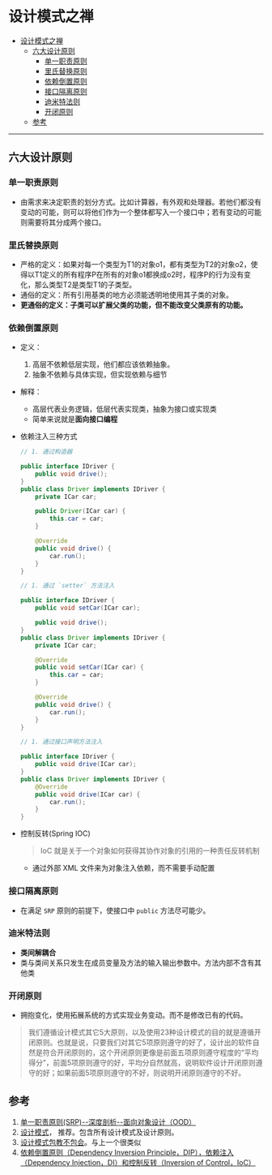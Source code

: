 # 设计模式之禅

<!-- TOC -->

- [设计模式之禅](#设计模式之禅)
    - [六大设计原则](#六大设计原则)
        - [单一职责原则](#单一职责原则)
        - [里氏替换原则](#里氏替换原则)
        - [依赖倒置原则](#依赖倒置原则)
        - [接口隔离原则](#接口隔离原则)
        - [迪米特法则](#迪米特法则)
        - [开闭原则](#开闭原则)
    - [参考](#参考)

<!-- /TOC -->

---

## 六大设计原则

### 单一职责原则

- 由需求来决定职责的划分方式。比如计算器，有外观和处理器。若他们都没有变动的可能，则可以将他们作为一个整体都写入一个接口中；若有变动的可能则需要将其分成两个接口。

### 里氏替换原则

- 严格的定义：如果对每一个类型为T1的对象o1，都有类型为T2的对象o2，使得以T1定义的所有程序P在所有的对象o1都换成o2时，程序P的行为没有变化，那么类型T2是类型T1的子类型。 
- 通俗的定义：所有引用基类的地方必须能透明地使用其子类的对象。
- **更通俗的定义：子类可以扩展父类的功能，但不能改变父类原有的功能。**

### 依赖倒置原则

- 定义：
    1. 高层不依赖低层实现，他们都应该依赖抽象。
    1. 抽象不依赖与具体实现，但实现依赖与细节
- 解释： 
    - 高层代表业务逻辑，低层代表实现类，抽象为接口或实现类
    - 简单来说就是**面向接口编程**
- 依赖注入三种方式

    ```java
    // 1. 通过构造器

    public interface IDriver {
        public void drive();
    }
    public class Driver implements IDriver {
        private ICar car;

        public Driver(ICar car) {
            this.car = car;
        }

        @Override
        public void drive() {
            car.run();
        }
    }

    // 1. 通过 `setter` 方法注入

    public interface IDriver {
        public void setCar(ICar car);

        public void drive();
    }
    public class Driver implements IDriver {
        private ICar car;

        @Override
        public void setCar(ICar car) {
            this.car = car;
        }

        @Override
        public void drive() {
            car.run();
        }
    }

    // 1. 通过接口声明方法注入

    public interface IDriver {
        public void drive(ICar car);
    }
    public class Driver implements IDriver {
        @Override
        public void drive(ICar car) {
            car.run();
        }
    }
    ```

- 控制反转(Spring IOC)
    
    > IoC 就是关于一个对象如何获得其协作对象的引用的一种责任反转机制
    
    - 通过外部 XML 文件来为对象注入依赖，而不需要手动配置

### 接口隔离原则
    
- 在满足 `SRP` 原则的前提下，使接口中 `public` 方法尽可能少。

### 迪米特法则

- **类间解耦合**
- 类与类间关系只发生在成员变量及方法的输入输出参数中。方法内部不含有其他类

### 开闭原则

- 拥抱变化，使用拓展系统的方式实现业务变动。而不是修改已有的代码。

> 我们遵循设计模式其它5大原则，以及使用23种设计模式的目的就是遵循开闭原则。也就是说，只要我们对其它5项原则遵守的好了，设计出的软件自然是符合开闭原则的，这个开闭原则更像是前面五项原则遵守程度的“平均得分”，前面5项原则遵守的好，平均分自然就高，说明软件设计开闭原则遵守的好；如果前面5项原则遵守的不好，则说明开闭原则遵守的不好。

## 参考

1. [单一职责原则(SRP)--深度剖析--面向对象设计（OOD）](http://www.programgo.com/article/2313486255/)
1. [设计模式](http://blog.csdn.net/zhengzhb/article/category/926691)， 推荐。包含所有设计模式及设计原则。
1. [设计模式包教不包会](https://www.gitbook.com/book/wizardforcel/design-pattern-lessons/details)。与上一个很类似
1. [依赖倒置原则（Dependency Inversion Principle，DIP），依赖注入（Dependency Injection，DI）和控制反转（Inversion of Control，IoC）](http://www.importnew.com/1019.html)